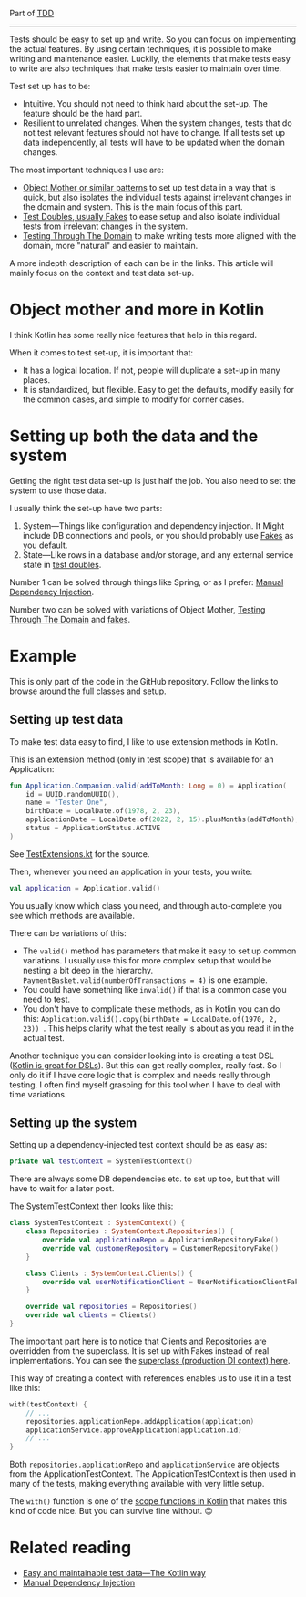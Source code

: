 Part of [TDD](tdd.md)

---

Tests should be easy to set up and write.
So you can focus on implementing the actual features.
By using certain techniques, it is possible to make writing and maintenance easier.
Luckily,
the elements that make tests easy to write are also techniques that make tests easier to maintain over time.

Test set up has to be:
- Intuitive. You should not need to think hard about the set-up. The feature should be the hard part.
- Resilient to unrelated changes. When the system changes, tests that do not test relevant features should not have to change. If all tests set up data independently, all tests will have to be updated when the domain changes.

The most important techniques I use are:
- [Object Mother or similar patterns](https://martinfowler.com/bliki/ObjectMother.html) to set up test data in a way that is quick, but also isolates the individual tests against irrelevant changes in the domain and system. This is the main focus of this part.
- [Test Doubles, usually Fakes](fakes.md) to ease setup and also isolate individual tests from irrelevant changes in the system.
- [Testing Through The Domain](tttd.md) to make writing tests more aligned with the domain, more "natural" and easier to maintain.

A more indepth description of each can be in the links.
This article will mainly focus on the context and test data set-up.

# Object mother and more in Kotlin

I think Kotlin has some really nice features that help in this regard.

When it comes to test set-up, it is important that:
- It has a logical location. If not, people will duplicate a set-up in many places.
- It is standardized, but flexible. Easy to get the defaults, modify easily for the common cases, and simple to modify for corner cases.

# Setting up both the data and the system

Getting the right test data set-up is just half the job.
You also need to set the system to use those data.

I usually think the set-up have two parts:
1. System—Things like configuration and dependency injection. It Might include DB connections and pools, or you should probably use [Fakes](fakes.md) as you default.
2. State—Like rows in a database and/or storage, and any external service state in [test doubles](https://martinfowler.com/bliki/TestDouble.html).

Number 1 can be solved through things like Spring, or as I prefer: [Manual Dependency Injection](https://anderssv.medium.com/rolling-your-own-dependency-injection-7045f8b64403).

Number two can be solved with variations of Object Mother, [Testing Through The Domain](tttd.md) and [fakes](fakes.md).

# Example

This is only part of the code in the GitHub repository. Follow the links to browse around the full classes and setup.

## Setting up test data

To make test data easy to find, I like to use extension methods in Kotlin.

This is an extension method (only in test scope) that is available for an Application:

```kotlin
fun Application.Companion.valid(addToMonth: Long = 0) = Application(
    id = UUID.randomUUID(),
    name = "Tester One",
    birthDate = LocalDate.of(1978, 2, 23),
    applicationDate = LocalDate.of(2022, 2, 15).plusMonths(addToMonth),
    status = ApplicationStatus.ACTIVE
)
```
See [TestExtensions.kt](../src/test/kotlin/application/TestExtensions.kt) for the source.

Then, whenever you need an application in your tests, you write:

```kotlin
val application = Application.valid()
```

You usually know which class you need, and through auto-complete you see which methods are available.

There can be variations of this:
- The ```valid()``` method has parameters that make it easy to set up common variations. I usually use this for more complex setup that would be nesting a bit deep in the hierarchy. ```PaymentBasket.valid(numberOfTransactions = 4)``` is one example.
- You could have something like ```invalid()``` if that is a common case you need to test.
- You don't have to complicate these methods, as in Kotlin you can do this: ```Application.valid().copy(birthDate = LocalDate.of(1970, 2, 23)) ```. This helps clarify what the test really is about as you read it in the actual test.

Another technique you can consider looking into is creating a test DSL ([Kotlin is great for DSLs](https://kotlinlang.org/docs/type-safe-builders.html#how-it-works)).
But this can get really complex, really fast.
So I only do it if I have core logic that is complex and needs really through testing.
I often find myself grasping for this tool when I have to deal with time variations.

## Setting up the system
Setting up a dependency-injected test context should be as easy as:

```kotlin
private val testContext = SystemTestContext()
```
There are always some DB dependencies etc. to set up too, but that will have to wait for a later post.

The SystemTestContext then looks like this:
```kotlin
class SystemTestContext : SystemContext() {
    class Repositories : SystemContext.Repositories() {
        override val applicationRepo = ApplicationRepositoryFake()
        override val customerRepository = CustomerRepositoryFake()
    }

    class Clients : SystemContext.Clients() {
        override val userNotificationClient = UserNotificationClientFake()
    }

    override val repositories = Repositories()
    override val clients = Clients()
}
```

The important part here is to notice that Clients and Repositories are overridden from the superclass.
It is set up with Fakes instead of real implementations.
You can see the [superclass (production DI context) here](../src/main/kotlin/system/SystemContext.kt).

This way of creating a context with references enables us to use it in a test like this:

```kotlin
with(testContext) {
    // ...
    repositories.applicationRepo.addApplication(application)
    applicationService.approveApplication(application.id)
    // ...
}
```
Both ```repositories.applicationRepo``` and ```applicationService``` are objects from the ApplicationTestContext.
The ApplicationTestContext is then used in many of the tests, making everything available with very little setup.

The ```with()``` function is one of the [scope functions in Kotlin](https://kotlinlang.org/docs/scope-functions.html#functions)
that makes this kind of code nice.
But you can survive fine without.
😊

# Related reading
- [Easy and maintainable test data—The Kotlin way](https://anderssv.medium.com/easy-and-maintainable-test-data-the-kotlin-way-9ecbbf53d822)
- [Manual Dependency Injection](https://anderssv.medium.com/rolling-your-own-dependency-injection-7045f8b64403)